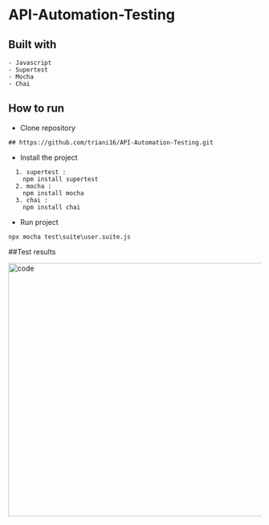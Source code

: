 # API-Automation-Testing
## Built with

```
- Javascript
- Supertest
- Mocha
- Chai
```

## How to run
- Clone repository
  
```
## https://github.com/triani16/API-Automation-Testing.git
```

- Install the project

```
  1. supertest :
    npm install supertest
  2. mocha :
    npm install mocha
  3. chai :
    npm install chai
```

- Run project

```
npx mocha test\suite\user.suite.js
```

##Test results

<img width="505" alt="code" src="https://github.com/triani16/API-Automation-Testing/assets/67509994/8469e0b1-3ba1-4ca4-9f0a-f9cfb0bc2028">


